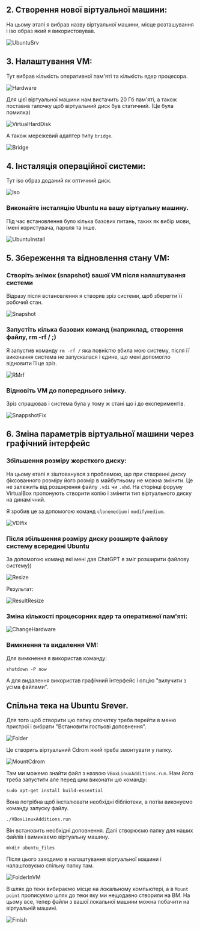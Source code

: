 ## 2. Створення нової віртуальної машини:
На цьому этапi я вибрав назву вiртуальної машини, мiсце розташування i iso образ який я використовував.

![UbuntuSrv](https://github.com/KastonI/privat/blob/master/Pasted%20image%2020240903224430.png)
## 3. Налаштування VM:

Тут вибрав кiлькiсть оперативної пам'яті та кількість ядер процесора.

![Hardware](https://github.com/KastonI/privat/blob/master/Pasted%20image%2020240903224511.png)

Для цієї віртуальної машини нам вистачить 20 Гб пам'яті, а також поставив галочку щоб віртуальний диск був статичний. (Це була помилка)

![VirtualHardDisk](https://github.com/KastonI/privat/blob/master/Pasted%20image%2020240903224532.png)

А також мережевий адаптер типу `bridge`.

![Bridge](https://github.com/KastonI/privat/blob/master/Pasted%20image%2020240903224748.png)

## 4. Інсталяція операційної системи:
Тут iso образ доданий як оптичний диск.

![Iso](https://github.com/KastonI/privat/blob/master/Pasted%20image%2020240903225203.png)

### Виконайте інсталяцію Ubuntu на вашу віртуальну машину.
Під час встановлення було кілька базових питань, таких як вибір мови, імені користувача, пароля та інше.

![UbuntuInstall](https://github.com/KastonI/privat/blob/master/Pasted%20image%2020240903230200.png)

## 5. Збереження та відновлення стану VM:
### Створіть знімок (snapshot) вашої VM після налаштування системи
Відразу після встановлення я створив зріз системи, щоб зберегти її робочий стан.

![Snapshot](https://github.com/KastonI/privat/blob/master/Pasted%20image%2020240903230924.png)

### Запустіть кілька базових команд (наприклад, створення файлу, rm -rf / ;)
Я запустив команду `rm -rf /` яка повністю вбила мою систему, після її виконання система не запускалася і єдине, що мені допомогло відновити її це зріз.

![RMrf](https://github.com/KastonI/privat/blob/master/Pasted%20image%2020240903230743.png)

### Відновіть VM до попереднього знімку.
Зрiз спрацював i система була у тому ж станi що i до експериментiв.

![SnappshotFix](https://github.com/KastonI/privat/blob/master/Pasted%20image%2020240903231158.png)

## 6. Зміна параметрів віртуальної машини через графічний інтерфейс
### Збільшення розміру жорсткого диску:

На цьому етапi я зiштовхнувся з проблемою, що при створеннi диску фiксованного розмiру його розмiр в майбутньому не можна змiнити. Це не залежить вiд розширення файлу `.vdi` чи `.vhd`. На сторiнцi форуму VirtualBox пропонують створити копiю i змiнити тип вiртуального диску на динамiчний.

Я зробив це за допомогою команд `clonemedium` i `modifymedium`. 

![VDIfix](https://github.com/KastonI/privat/blob/master/Pasted%20image%2020240904001818.png)

### Після збільшення розміру диску розширте файлову систему всередині Ubuntu
За допомогою команд якi менi дав ChatGPT я змiг розширити файлову систему))

![Resize](https://github.com/KastonI/privat/blob/master/Pasted%20image%2020240904012951.png)

Результат:

![ResultResize](https://github.com/KastonI/privat/blob/master/Pasted%20image%2020240904013011.png)

### Зміна кількості процесорних ядер та оперативної пам'яті:

![ChangeHardware](https://github.com/KastonI/privat/blob/master/Pasted%20image%2020240904013425.png)

### Вимкнення та видалення VM:
Для вимкнення я використав команду:

	shutdown -P now

А для видалення використав графiчний iнтерфейс i опцiю "вилучити з усiма файлами".

## Спiльна тека на Ubuntu Srever.
Для того щоб створити цю папку спочатку треба перейти в меню пристрої i вибрати "Встановити гостьовi доповнення".

![Folder](https://github.com/KastonI/privat/blob/master/Pasted%20image%2020240904024401.png)

Це створить вiртуальний Cdrom який треба змонтувати у папку.

![MountCdrom](https://github.com/KastonI/privat/blob/master/Pasted%20image%2020240904024551.png)

Там ми можемо знайти файл з назвою `VBoxLinuxAdditions.run`. Нам його треба запустити але перед цим виконати цю команду: 

	sudo apt-get install build-essential

Вона потрiбна щоб iнсталювати необхiднi бiблiотеки, а потiм виконуємо команду запуску файлу.

	./VBoxLinuxAdditions.run

Вiн встановить необхiднi доповнення. Далi створюємо папку для наших файлiв i вимикаємо вiртуальну машину.

	mkdir ubuntu_files

Пiсля цього заходимо в налаштування вiртуальної машини i налаштовуємо спiльну папку там.

![FolderInVM](https://github.com/KastonI/privat/blob/master/Pasted%20image%2020240904025502.png)

В шлях до теки вибираємо мiсце на локальному компьютерi, а в `Mount point` прописуємо шлях до теки яку ми нещодавно створили на ВМ.
На цьому все, тепер файли з вашої локальної машини можна побачити на вiртуальнiй машинi.

![Finish](https://github.com/KastonI/privat/blob/master/Pasted%20image%2020240904025949.png)
